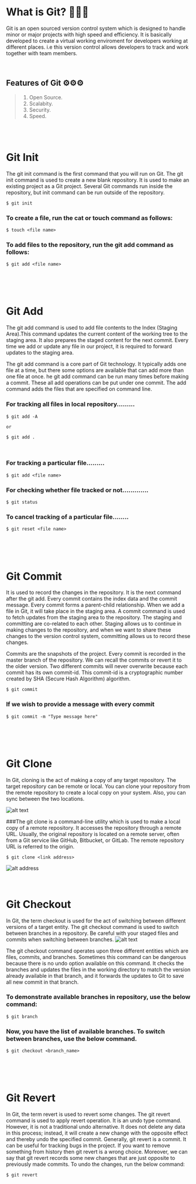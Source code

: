 # What is Git? 🤔🤔🤔 
Git is an open sourced version control system which is designed to handle minor or major projects with high speed and efficiency. It is basically developed to create a virtual working enviroment for developers working at different places. i.e this version control allows developers to track and work together with team members.
<br>

<br>

## Features of Git ⚙️⚙️⚙️
>1. Open Source.
>1. Scalabity.
>1. Security.
>1. Speed.

<br>
<br>

# Git Init
The git init command is the first command that you will run on Git. The git init command is used to create a new blank repository. It is used to make an existing project as a Git project. Several Git commands run inside the repository, but init command can be run outside of the repository.

```
$ git init
```
### To create a file, run the cat or touch command as follows:
```
$ touch <file name>
```
### To add files to the repository, run the git add command as follows:
```
$ git add <file name>
```
<br>
<br>
<br>

# Git Add
The git add command is used to add file contents to the Index (Staging Area).This command updates the current content of the working tree to the staging area. It also prepares the staged content for the next commit. Every time we add or update any file in our project, it is required to forward updates to the staging area.

The git add command is a core part of Git technology. It typically adds one file at a time, but there some options are available that can add more than one file at once. he git add command can be run many times before making a commit. These all add operations can be put under one commit. The add command adds the files that are specified on command line.

### For tracking all files in local repository.........
```
$ git add -A    

or

$ git add .
```
<br>

### For tracking a particular file.........
```
$ git add <file name>
```



### For checking whether file tracked or not.............
```
$ git status
```

### To cancel tracking of a particular file........
```
$ git reset <file name>
```
<br>
<br>
<br>

# Git Commit
It is used to record the changes in the repository. It is the next command after the git add. Every commit contains the index data and the commit message. Every commit forms a parent-child relationship. When we add a file in Git, it will take place in the staging area. A commit command is used to fetch updates from the staging area to the repository. The staging and committing are co-related to each other. Staging allows us to continue in making changes to the repository, and when we want to share these changes to the version control system, committing allows us to record these changes.

Commits are the snapshots of the project. Every commit is recorded in the master branch of the repository. We can recall the commits or revert it to the older version. Two different commits will never overwrite because each commit has its own commit-id. This commit-id is a cryptographic number created by SHA (Secure Hash Algorithm) algorithm.
```
$ git commit
```
### If we wish to provide a message with every commit
```
$ git commit -m "Type message here"
```
<br>
<br>
<br>

# Git Clone
In Git, cloning is the act of making a copy of any target repository. The target repository can be remote or local. You can clone your repository from the remote repository to create a local copy on your system. Also, you can sync between the two locations.

![alt text](https://static.javatpoint.com/tutorial/git/images/git-clone.png)

###The git clone is a command-line utility which is used to make a local copy of a remote repository. It accesses the repository through a remote URL. Usually, the original repository is located on a remote server, often from a Git service like GitHub, Bitbucket, or GitLab. The remote repository URL is referred to the origin.
```
$ git clone <link address>
```

![alt address](https://static.javatpoint.com/tutorial/git/images/git-clone-2.png)
<br>
<br>
<br>

# Git Checkout
In Git, the term checkout is used for the act of switching between different versions of a target entity. The git checkout command is used to switch between branches in a repository. Be careful with your staged files and commits when switching between branches.
![alt text](https://static.javatpoint.com/tutorial/git/images/git-checkout.png)

The git checkout command operates upon three different entities which are files, commits, and branches. Sometimes this command can be dangerous because there is no undo option available on this command. It checks the branches and updates the files in the working directory to match the version already available in that branch, and it forwards the updates to Git to save all new commit in that branch.
### To demonstrate available branches in repository, use the below command:
```
$ git branch
```
### Now, you have the list of available branches. To switch between branches, use the below command.
```
$ git checkout <branch_name>
```
<br>
<br>
<br>

# Git Revert
In Git, the term revert is used to revert some changes. The git revert command is used to apply revert operation. It is an undo type command. However, it is not a traditional undo alternative. It does not delete any data in this process; instead, it will create a new change with the opposite effect and thereby undo the specified commit. Generally, git revert is a commit. It can be useful for tracking bugs in the project. If you want to remove something from history then git revert is a wrong choice. Moreover, we can say that git revert records some new changes that are just opposite to previously made commits. To undo the changes, run the below command:
```
$ git revert
```
<br>
<br>
<br>